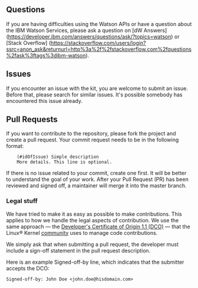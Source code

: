 ## Questions
If you are having difficulties using the Watson APIs or have a question about the IBM Watson Services, please ask a question on [dW Answers] (https://developer.ibm.com/answers/questions/ask/?topics=watson) or [Stack Overflow] (https://stackoverflow.com/users/login?ssrc=anon_ask&returnurl=http%3a%2f%2fstackoverflow.com%2fquestions%2fask%3ftags%3dibm-watson).

## Issues
If you encounter an issue with the kit, you are welcome to submit an issue. Before that, please search for similar issues. It's possible somebody has encountered this issue already.

## Pull Requests
If you want to contribute to the repository, please fork the project and create a pull request. Your commit request needs to be in the following format:

```
	(#idOfIssue) Simple description
	More details. This line is optional.
```

If there is no issue related to your commit, create one first. It will be better to understand the goal of your work. After your Pull Request (PR) has been reviewed and signed off, a maintainer will merge it into the master branch.

### Legal stuff

We have tried to make it as easy as possible to make contributions. This applies to how we handle the legal aspects of contribution. We use the same approach &mdash; the [Developer's Certificate of Origin 1.1 (DCO)](DCO1.1.txt) &mdash; that the Linux&reg; Kernel [community](http://elinux.org/Developer_Certificate_Of_Origin) uses to manage code contributions.

We simply ask that when submitting a pull request, the developer must include a sign-off statement in the pull request description.

Here is an example Signed-off-by line, which indicates that the submitter accepts the DCO:

```
Signed-off-by: John Doe <john.doe@hisdomain.com>
```
